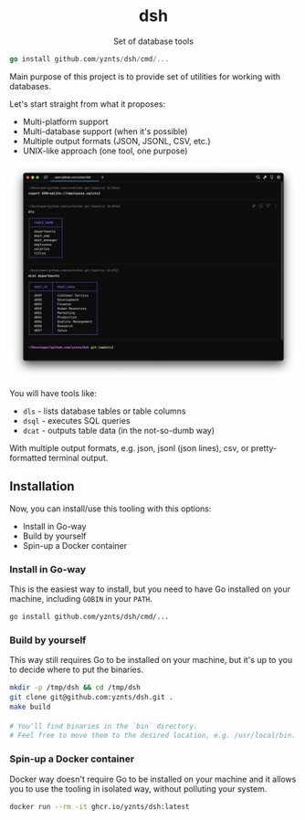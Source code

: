 
<h1 align="center">dsh</h1>

<p align="center">
  Set of database tools
</p>

```go
go install github.com/yznts/dsh/cmd/...
```

Main purpose of this project is to provide set of utilities for working with databases.

Let's start straight from what it proposes:
- Multi-platform support
- Multi-database support (when it's possible)
- Multiple output formats (JSON, JSONL, CSV, etc.)
- UNIX-like approach (one tool, one purpose)

![example](.github/assets/example.png)

You will have tools like:
- `dls`   - lists database tables or table columns
- `dsql`  - executes SQL queries
- `dcat`  - outputs table data (in the not-so-dumb way)

With multiple output formats,
e.g. json, jsonl (json lines), csv,
or pretty-formatted terminal output.

## Installation

Now, you can install/use this tooling with this options:
- Install in Go-way
- Build by yourself
- Spin-up a Docker container

### Install in Go-way

This is the easiest way to install,
but you need to have Go installed on your machine,
including `GOBIN` in your `PATH`.

```bash
go install github.com/yznts/dsh/cmd/...
```

### Build by yourself

This way still requires Go to be installed on your machine,
but it's up to you to decide where to put the binaries.

```bash
mkdir -p /tmp/dsh && cd /tmp/dsh
git clone git@github.com:yznts/dsh.git .
make build

# You'll find binaries in the `bin` directory.
# Feel free to move them to the desired location, e.g. /usr/local/bin.
```

### Spin-up a Docker container

Docker way doesn't require Go to be installed on your machine
and it allows you to use the tooling in isolated way,
without polluting your system.

```bash
docker run --rm -it ghcr.io/yznts/dsh:latest
```
